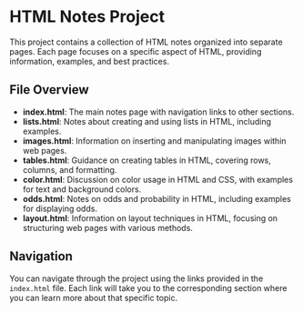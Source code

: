 # HTML Notes Project

This project contains a collection of HTML notes organized into separate pages. Each page focuses on a specific aspect of HTML, providing information, examples, and best practices.

## File Overview

- **index.html**: The main notes page with navigation links to other sections.
- **lists.html**: Notes about creating and using lists in HTML, including examples.
- **images.html**: Information on inserting and manipulating images within web pages.
- **tables.html**: Guidance on creating tables in HTML, covering rows, columns, and formatting.
- **color.html**: Discussion on color usage in HTML and CSS, with examples for text and background colors.
- **odds.html**: Notes on odds and probability in HTML, including examples for displaying odds.
- **layout.html**: Information on layout techniques in HTML, focusing on structuring web pages with various methods.

## Navigation

You can navigate through the project using the links provided in the `index.html` file. Each link will take you to the corresponding section where you can learn more about that specific topic.